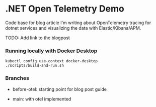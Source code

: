 # .NET Open Telemetry Demo

Code base for blog article I'm writing about OpenTelemetry tracing for
dotnet services and visualizing the data with Elastic/Kibana/APM.

TODO: Add link to the blogpost

### Running locally with Docker Desktop

```
kubectl config use-context docker-desktop
./scripts/build-and-run.sh
```

### Branches

* before-otel: starting point for blog post guide

* main: with otel implemented
